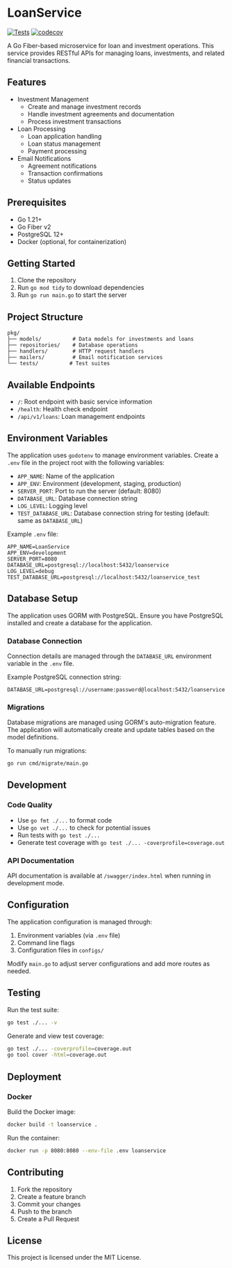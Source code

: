 # LoanService

[![Tests](https://github.com/gilangmahardhika/LoanService/actions/workflows/go-tests.yml/badge.svg)](https://github.com/gilangmahardhika/LoanService/actions/workflows/go-tests.yml)
[![codecov](https://codecov.io/gh/gilangmahardhika/LoanService/graph/badge.svg?token=MRVH02QJU3)](https://codecov.io/gh/gilangmahardhika/LoanService)

A Go Fiber-based microservice for loan and investment operations. This service provides RESTful APIs for managing loans, investments, and related financial transactions.

## Features

- Investment Management
  - Create and manage investment records
  - Handle investment agreements and documentation
  - Process investment transactions
- Loan Processing
  - Loan application handling
  - Loan status management
  - Payment processing
- Email Notifications
  - Agreement notifications
  - Transaction confirmations
  - Status updates

## Prerequisites

- Go 1.21+
- Go Fiber v2
- PostgreSQL 12+
- Docker (optional, for containerization)

## Getting Started

1. Clone the repository
2. Run `go mod tidy` to download dependencies
3. Run `go run main.go` to start the server

## Project Structure

```
pkg/
├── models/          # Data models for investments and loans
├── repositories/    # Database operations
├── handlers/        # HTTP request handlers
├── mailers/         # Email notification services
└── tests/          # Test suites
```

## Available Endpoints

- `/`: Root endpoint with basic service information
- `/health`: Health check endpoint
- `/api/v1/loans`: Loan management endpoints

## Environment Variables

The application uses `godotenv` to manage environment variables. Create a `.env` file in the project root with the following variables:

- `APP_NAME`: Name of the application
- `APP_ENV`: Environment (development, staging, production)
- `SERVER_PORT`: Port to run the server (default: 8080)
- `DATABASE_URL`: Database connection string
- `LOG_LEVEL`: Logging level
- `TEST_DATABASE_URL`: Database connection string for testing (default: same as `DATABASE_URL`)

Example `.env` file:
```
APP_NAME=LoanService
APP_ENV=development
SERVER_PORT=8080
DATABASE_URL=postgresql://localhost:5432/loanservice
LOG_LEVEL=debug
TEST_DATABASE_URL=postgresql://localhost:5432/loanservice_test
```

## Database Setup

The application uses GORM with PostgreSQL. Ensure you have PostgreSQL installed and create a database for the application.

### Database Connection

Connection details are managed through the `DATABASE_URL` environment variable in the `.env` file. 

Example PostgreSQL connection string:
```
DATABASE_URL=postgresql://username:password@localhost:5432/loanservice
```

### Migrations

Database migrations are managed using GORM's auto-migration feature. The application will automatically create and update tables based on the model definitions.

To manually run migrations:
```bash
go run cmd/migrate/main.go
```

## Development

### Code Quality

- Use `go fmt ./...` to format code
- Use `go vet ./...` to check for potential issues
- Run tests with `go test ./...`
- Generate test coverage with `go test ./... -coverprofile=coverage.out`

### API Documentation

API documentation is available at `/swagger/index.html` when running in development mode.

## Configuration

The application configuration is managed through:

1. Environment variables (via `.env` file)
2. Command line flags
3. Configuration files in `configs/`

Modify `main.go` to adjust server configurations and add more routes as needed.

## Testing

Run the test suite:
```bash
go test ./... -v
```

Generate and view test coverage:
```bash
go test ./... -coverprofile=coverage.out
go tool cover -html=coverage.out
```

## Deployment

### Docker

Build the Docker image:
```bash
docker build -t loanservice .
```

Run the container:
```bash
docker run -p 8080:8080 --env-file .env loanservice
```

## Contributing

1. Fork the repository
2. Create a feature branch
3. Commit your changes
4. Push to the branch
5. Create a Pull Request

## License

This project is licensed under the MIT License.
